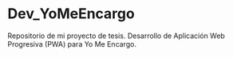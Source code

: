# Dev_YoMeEncargo
Repositorio de mi proyecto de tesis. Desarrollo de Aplicación Web Progresiva (PWA) para Yo Me Encargo.
